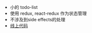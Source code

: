 - 小的 todo-list
- 使用 redux, react-redux 作为状态管理
- 不涉及到side effects的处理
- [线上代码](https://basic-redux-todos.stackblitz.io)